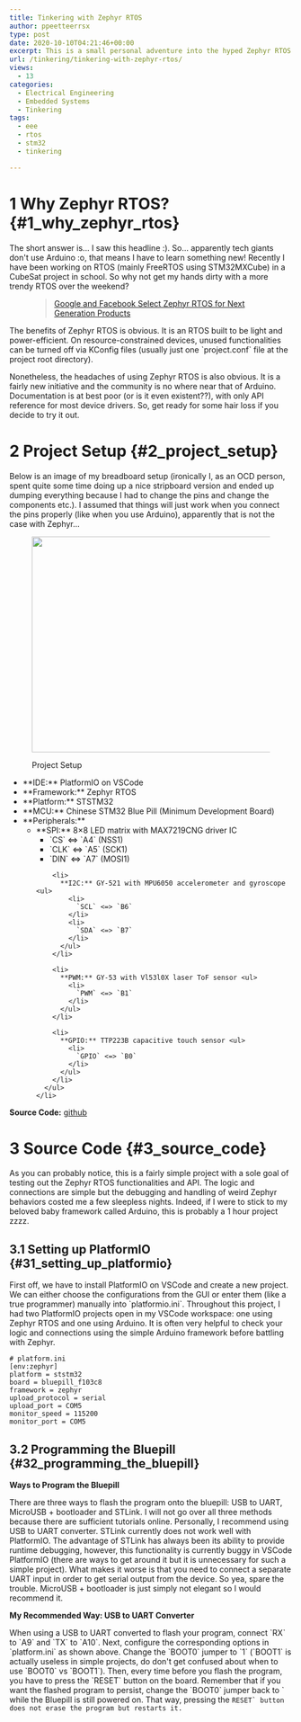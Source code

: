 ```yaml
---
title: Tinkering with Zephyr RTOS
author: ppeetteerrsx
type: post
date: 2020-10-10T04:21:46+00:00
excerpt: This is a small personal adventure into the hyped Zephyr RTOS. I will go over many tips and caveats of using Zephyr RTOS with Platformio and STM32.
url: /tinkering/tinkering-with-zephyr-rtos/
views:
  - 13
categories:
  - Electrical Engineering
  - Embedded Systems
  - Tinkering
tags:
  - eee
  - rtos
  - stm32
  - tinkering

---
```

# 1 Why Zephyr RTOS? {#1_why_zephyr_rtos}

The short answer is... I saw this headline :). So... apparently tech giants don't use Arduino :o, that means I have to learn something new! Recently I have been working on RTOS (mainly FreeRTOS using STM32MXCube) in a CubeSat project in school. So why not get my hands dirty with a more trendy RTOS over the weekend?<figure class="wp-block-embed-wordpress wp-block-embed is-type-wp-embed is-provider-zephyr-project">

<div class="wp-block-embed__wrapper">
  <blockquote class="wp-embedded-content" data-secret="ErgCkfoo47">
    <a href="https://zephyrproject.org/google-and-facebook-select-zephyr-rtos-for-next-generation-products/">Google and Facebook Select Zephyr RTOS for Next Generation Products</a>
  </blockquote>
</div></figure> 

<div class="wp-block-jetpack-markdown">
  <p>
    The benefits of Zephyr RTOS is obvious. It is an RTOS built to be light and power-efficient. On resource-constrained devices, unused functionalities can be turned off via KConfig files (usually just one `project.conf` file at the project root directory).
  </p>
</div>

Nonetheless, the headaches of using Zephyr RTOS is also obvious. It is a fairly new initiative and the community is no where near that of Arduino. Documentation is at best poor (or is it even existent??), with only API reference for most device drivers. So, get ready for some hair loss if you decide to try it out.

# 2 Project Setup {#2_project_setup}

Below is an image of my breadboard setup (ironically I, as an OCD person, spent quite some time doing up a nice stripboard version and ended up dumping everything because I had to change the pins and change the components etc.). I assumed that things will just work when you connect the pins properly (like when you use Arduino), apparently that is not the case with Zephyr...<figure class="wp-block-image size-large is-resized is-style-default">

<img loading="lazy" src="https://i1.wp.com/ppeetteerrsx.com/wp-content/uploads/2020/10/IMG_20201010_161759-1.jpg?resize=512%2C384&#038;ssl=1" alt="" class="wp-image-881" width="512" height="384" srcset="https://i2.wp.com/ppeetteerrsx.com/wp-content/uploads/2020/10/IMG_20201010_161759-1-scaled.jpg?resize=1024%2C768&ssl=1 1024w, https://i2.wp.com/ppeetteerrsx.com/wp-content/uploads/2020/10/IMG_20201010_161759-1-scaled.jpg?resize=300%2C225&ssl=1 300w, https://i2.wp.com/ppeetteerrsx.com/wp-content/uploads/2020/10/IMG_20201010_161759-1-scaled.jpg?resize=768%2C576&ssl=1 768w, https://i2.wp.com/ppeetteerrsx.com/wp-content/uploads/2020/10/IMG_20201010_161759-1-scaled.jpg?resize=1536%2C1152&ssl=1 1536w, https://i2.wp.com/ppeetteerrsx.com/wp-content/uploads/2020/10/IMG_20201010_161759-1-scaled.jpg?resize=2048%2C1536&ssl=1 2048w, https://i2.wp.com/ppeetteerrsx.com/wp-content/uploads/2020/10/IMG_20201010_161759-1-scaled.jpg?resize=1920%2C1440&ssl=1 1920w, https://i2.wp.com/ppeetteerrsx.com/wp-content/uploads/2020/10/IMG_20201010_161759-1-scaled.jpg?resize=720%2C540&ssl=1 720w, https://i2.wp.com/ppeetteerrsx.com/wp-content/uploads/2020/10/IMG_20201010_161759-1-scaled.jpg?resize=580%2C435&ssl=1 580w, https://i2.wp.com/ppeetteerrsx.com/wp-content/uploads/2020/10/IMG_20201010_161759-1-scaled.jpg?resize=320%2C240&ssl=1 320w, https://i2.wp.com/ppeetteerrsx.com/wp-content/uploads/2020/10/IMG_20201010_161759-1-scaled.jpg?w=1440&ssl=1 1440w, https://i2.wp.com/ppeetteerrsx.com/wp-content/uploads/2020/10/IMG_20201010_161759-1-scaled.jpg?w=2160&ssl=1 2160w" sizes="(max-width: 512px) 100vw, 512px" data-recalc-dims="1" /> <figcaption> Project Setup</figcaption></figure> 

<div class="wp-block-jetpack-markdown">
  <ul>
    <li>
      **IDE:** PlatformIO on VSCode
    </li>
    <li>
      **Framework:** Zephyr RTOS
    </li>
    <li>
      **Platform:** STSTM32
    </li>
    <li>
      **MCU:** Chinese STM32 Blue Pill (Minimum Development Board)
    </li>
    <li>
      **Peripherals:** <ul>
        <li>
          **SPI:** 8&#215;8 LED matrix with MAX7219CNG driver IC <ul>
            <li>
              `CS` <=> `A4` (NSS1)
            </li>
            <li>
              `CLK` <=> `A5` (SCK1)
            </li>
            <li>
              `DIN` <=> `A7` (MOSI1)
            </li>
          </ul>
        </li>
        
        <li>
          **I2C:** GY-521 with MPU6050 accelerometer and gyroscope <ul>
            <li>
              `SCL` <=> `B6`
            </li>
            <li>
              `SDA` <=> `B7`
            </li>
          </ul>
        </li>
        
        <li>
          **PWM:** GY-53 with Vl53l0X laser ToF sensor <ul>
            <li>
              `PWM` <=> `B1`
            </li>
          </ul>
        </li>
        
        <li>
          **GPIO:** TTP223B capacitive touch sensor <ul>
            <li>
              `GPIO` <=> `B0`
            </li>
          </ul>
        </li>
      </ul>
    </li>
  </ul>
</div>

**Source Code:** <a href="https://github.com/ppeetteerrs/MatrixBoard" data-type="URL" data-id="https://github.com/ppeetteerrs/MatrixBoard">github</a>

# 3 Source Code {#3_source_code}

As you can probably notice, this is a fairly simple project with a sole goal of testing out the Zephyr RTOS functionalities and API. The logic and connections are simple but the debugging and handling of weird Zephyr behaviors costed me a few sleepless nights. Indeed, if I were to stick to my beloved baby framework called Arduino, this is probably a 1 hour project zzzz.

## 3.1 Setting up PlatformIO {#31_setting_up_platformio}

<div class="wp-block-jetpack-markdown">
  <p>
    First off, we have to install PlatformIO on VSCode and create a new project. We can either choose the configurations from the GUI or enter them (like a true programmer) manually into `platformio.ini`. Throughout this project, I had two PlatformIO projects open in my VSCode workspace: one using Zephyr RTOS and one using Arduino. It is often very helpful to check your logic and connections using the simple Arduino framework before battling with Zephyr.
  </p>
</div>

<pre class="wp-block-code"><code># platform.ini
&#91;env:zephyr]
platform = ststm32
board = bluepill_f103c8
framework = zephyr
upload_protocol = serial
upload_port = COM5
monitor_speed = 115200
monitor_port = COM5</code></pre>

## 3.2 Programming the Bluepill {#32_programming_the_bluepill}

**Ways to Program the Bluepill**

There are three ways to flash the program onto the bluepill: USB to UART, MicroUSB + bootloader and STLink. I will not go over all three methods because there are sufficient tutorials online. Personally, I recommend using USB to UART converter. STLink currently does not work well with PlatformIO. The advantage of STLink has always been its ability to provide runtime debugging, however, this functionality is currently buggy in VSCode PlatformIO (there are ways to get around it but it is unnecessary for such a simple project). What makes it worse is that you need to connect a separate UART input in order to get serial output from the device. So yea, spare the trouble. MicroUSB + bootloader is just simply not elegant so I would recommend it.

**My Recommended Way: USB to UART Converter**

<div class="wp-block-jetpack-markdown">
  <p>
    When using a USB to UART converted to flash your program, connect `RX` to `A9` and `TX` to `A10`. Next, configure the corresponding options in `platform.ini` as shown above. Change the `BOOT0` jumper to `1` (`BOOT1` is actually useless in simple projects, do don't get confused about when to use `BOOT0` vs `BOOT1`). Then, every time before you flash the program, you have to press the `RESET` button on the board. Remember that if you want the flashed program to persist, change the `BOOT0` jumper back to `</code> while the Bluepill is still powered on. That way, pressing the <code>RESET` button does not erase the program but restarts it.
  </p>
</div>
